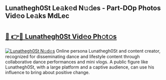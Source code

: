 ## Lunathegh0St Le𝚊k𝚎d N𝚞𝚍es - Part-DOp Photos Vid𝚎o Le𝚊ks MdLec

# <h2><a href="http://fbdvpp.evod.top/?m=Lunathegh0St">🔗 👉🔴 Lunathegh0St Vid𝚎o Ph𝚘t𝚘s</a></h2>

[![Lunathegh0St N𝚞d𝚎s](https://i.imgur.com/8V9OHl7.gif)](http://fbdvpp.evod.top/?m=Lunathegh0St)
Online persona Lunathegh0St and content creator, recognized for disseminating dance and lifestyle content through collaborative dance performances and mini vlogs. A public figure like Lunathegh0St, with a large platform and a captive audience, can use his influence to bring about positive change. 
